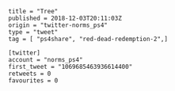 ```
title = "Tree"
published = 2018-12-03T20:11:03Z
origin = "twitter-norms_ps4"
type = "tweet"
tag = [ "ps4share", "red-dead-redemption-2",]

[twitter]
account = "norms_ps4"
first_tweet = "1069685463936614400"
retweets = 0
favourites = 0
```

<p class='image'><img src='https://mnf.m17s.net/2018/12/03/DthJQkXWwAA83G7.jpg' alt=''></p>

